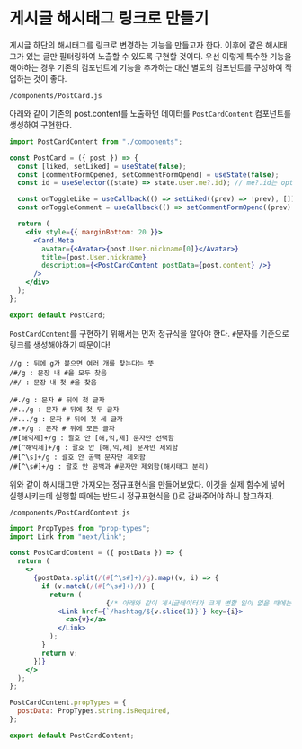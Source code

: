 ﻿# 게시글 해시태그 링크로 만들기

게시글 하단의 해시태그를 링크로 변경하는 기능을 만들고자 한다. 이후에 같은 해시태그가 있는 글만 필터링하여 노출할 수 있도록 구현할 것이다. 우선 이렇게 특수한 기능을 해야하는 경우 기존의 컴포넌트에 기능을 추가하는 대신 별도의 컴포넌트를 구성하여 작업하는 것이 좋다.

`/components/PostCard.js`

아래와 같이 기존의 post.content를 노출하던 데이터를 `PostCardContent` 컴포넌트를 생성하여 구현한다.

```jsx
import PostCardContent from "./components";

const PostCard = ({ post }) => {
  const [liked, setLiked] = useState(false);
  const [commentFormOpened, setCommentFormOpend] = useState(false);
  const id = useSelector((state) => state.user.me?.id); // me?.id는 optional chaining 연산자

  const onToggleLike = useCallback(() => setLiked((prev) => !prev), []);
  const onToggleComment = useCallback(() => setCommentFormOpend((prev) => !prev), []);

  return (
    <div style={{ marginBottom: 20 }}>
      <Card.Meta
        avatar={<Avatar>{post.User.nickname[0]}</Avatar>}
        title={post.User.nickname}
        description={<PostCardContent postData={post.content} />}
      />
    </div>
  );
};

export default PostCard;
```

`PostCardContent`를 구현하기 위해서는 먼저 정규식을 알아야 한다.
`#`문자를 기준으로 링크를 생성해야하기 때문이다!

```
//g : 뒤에 g가 붙으면 여러 개를 찾는다는 뜻
/#/g : 문장 내 #을 모두 찾음
/#/ : 문장 내 첫 #을 찾음

/#./g : 문자 # 뒤에 첫 글자
/#../g : 문자 # 뒤에 첫 두 글자
/#.../g : 문자 # 뒤에 첫 세 글자
/#.+/g : 문자 # 뒤에 모든 글자
/#[해익제]+/g : 괄호 안 [해,익,제] 문자만 선택함
/#[^해익제]+/g : 괄호 안 [해,익,제] 문자만 제외함
/#[^\s]+/g : 괄호 안 공백 문자만 제외함
/#[^\s#]+/g : 괄호 안 공백과 #문자만 제외함(해시태그 분리)
```

위와 같이 해시태그만 가져오는 정규표현식을 만들어보았다.
이것을 실제 함수에 넣어 실행시키는데 실행할 때에는 반드시 정규표현식을 ()로 감싸주어야 하니 참고하자.

`/components/PostCardContent.js`

```jsx
import PropTypes from "prop-types";
import Link from "next/link";

const PostCardContent = ({ postData }) => {
  return (
    <>
      {postData.split(/(#[^\s#]+)/g).map((v, i) => {
        if (v.match(/(#[^\s#]+)/)) {
          return (
						{/* 아래와 같이 게시글데이터가 크게 변할 일이 없을 때에는 key에 Index를 사용해도 괜찮다 */}
            <Link href={`/hashtag/${v.slice(1)}`} key={i}>
              <a>{v}</a>
            </Link>
          );
        }
        return v;
      })}
    </>
  );
};

PostCardContent.propTypes = {
  postData: PropTypes.string.isRequired,
};

export default PostCardContent;
```
